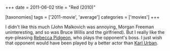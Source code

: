 +++
date = 2011-06-02
title = "Red (2010)"

[taxonomies]
tags = ['2011-movie', 'average']
categories = ['movies']
+++

I didn't like this much (John Malkovich was annoying, Morgan Freeman
uninteresting, and so was Bruce Willis and the girlfriend). But I really
like the eye-pleasing [Rebecca Pidgeon], who plays the opponent's boss.
I just wish that opponent would have been played by a better actor than
[Karl Urban].

  [Rebecca Pidgeon]: http://en.wikipedia.org/wiki/Rebecca_Pidgeon
  [Karl Urban]: http://en.wikipedia.org/wiki/Karl_Urban
